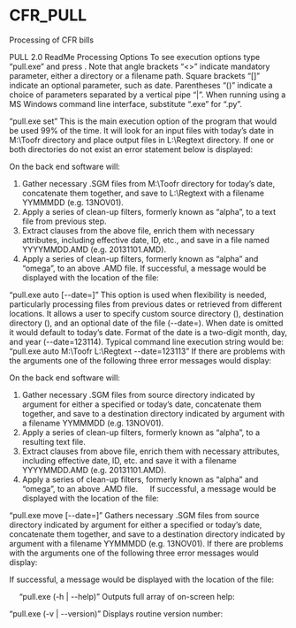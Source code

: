 CFR_PULL
========

Processing of CFR bills

PULL 2.0 ReadMe
Processing Options
To see execution options type “pull.exe” and press <ENTER>.  Note that angle brackets “<>” indicate mandatory parameter, either a directory or a filename path. Square brackets “[]” indicate an optional parameter, such as date.  Parentheses “()” indicate a choice of parameters separated by a vertical pipe “|”.  When running using a MS Windows command line interface, substitute “.exe” for “.py”.
 
“pull.exe set”
This is the main execution option of the program that would be used 99% of the time.  It will look for an input files with today’s date in M:\Toofr directory and place output files in L:\Regtext directory.
If one or both directories do not exist an error statement below is displayed:
 
On the back end software will: 
1.	Gather necessary .SGM files from M:\Toofr directory for today’s date, concatenate them together, and save to L:\Regtext with a filename YYMMMDD (e.g. 13NOV01).
2.	Apply a series of clean-up filters, formerly known as “alpha”, to a text file from previous step.
3.	Extract <REGTEXT> clauses from the above file, enrich them with necessary attributes, including effective date, ID, etc., and save in a file named YYYYMMDD.AMD (e.g. 20131101.AMD).
4.	Apply a series of clean-up filters, formerly known as “alpha” and “omega”, to an above .AMD file.
If successful, a message would be displayed with the location of the file:
 
“pull.exe auto <from> <to> [--date=<MMDDYY>]”
This option is used when flexibility is needed, particularly processing files from previous dates or retrieved from different locations.  It allows a user to specify custom source directory (<from>), destination directory (<to>), and an optional date of the file (--date=<MMDDYY>).  When date is omitted it would default to today’s date.  Format of the date is a two-digit month, day, and year (--date=123114).  Typical command line execution string would be: 
“pull.exe auto M:\Toofr L:\Regtext --date=123113”
If there are problems with the arguments one of the following three error messages would display:
 
 
 
On the back end software will: 
1.	Gather necessary .SGM files from source directory indicated by <from> argument for either a specified or today’s date, concatenate them together, and save to a destination directory indicated by <to> argument with a filename YYMMMDD (e.g. 13NOV01).
2.	Apply a series of clean-up filters, formerly known as “alpha”, to a resulting text file.
3.	Extract <REGTEXT> clauses from above file, enrich them with necessary attributes, including effective date, ID, etc. and save it with a filename YYYYMMDD.AMD (e.g. 20131101.AMD).
4.	Apply a series of clean-up filters, formerly known as “alpha” and “omega”, to an above .AMD file.
 
If successful, a message would be displayed with the location of the file:
 
“pull.exe move <from> <to> [--date=<MMDDYY>]”
Gathers necessary .SGM files from source directory indicated by <from> argument for either a specified or today’s date, concatenate them together, and save to a destination directory indicated by <to> argument with a filename YYMMMDD (e.g. 13NOV01).
If there are problems with the arguments one of the following three error messages would display:
 
 
 
If successful, a message would be displayed with the location of the file:
 
 
 “pull.exe (-h | --help)”
Outputs full array of on-screen help:
 
“pull.exe (-v | --version)”
Displays routine version number:
 


